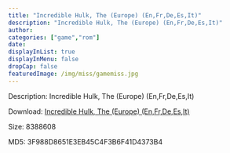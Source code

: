 ```yaml
---
title: "Incredible Hulk, The (Europe) (En,Fr,De,Es,It)"
description: "Incredible Hulk, The (Europe) (En,Fr,De,Es,It)"
author: 
categories: ["game","rom"]
date: 
displayInList: true
displayInMenu: false
dropCap: false
featuredImage: /img/miss/gamemiss.jpg
---
```


Description: Incredible Hulk, The (Europe) (En,Fr,De,Es,It)

Download: <a style="text-decoration:underline;" href="https://mega.nz/#!7HZQEaIT!NV61Ei59dyKuCLLQwWnd6H2DDt8vqGBEPc5qw6VqLJU" target = "_blank" rel = "nofollow" > Incredible Hulk, The (Europe) (En,Fr,De,Es,It)</a>

Size: 8388608

MD5: 3F988D8651E3EB45C4F3B6F41D4373B4

